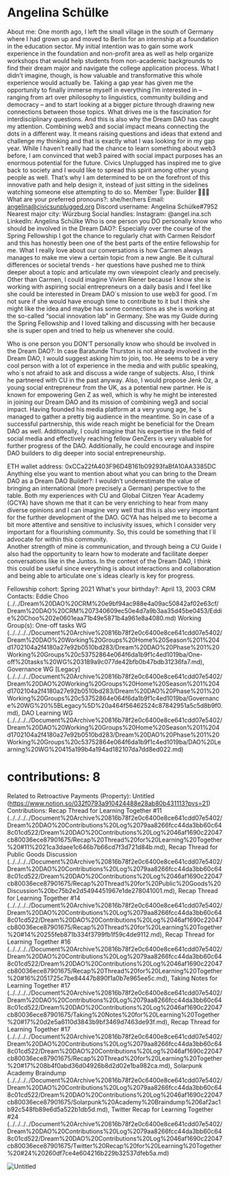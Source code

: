# Angelina Schülke

About me: One month ago, I left the small village in the south of Germany where I had grown up and moved to Berlin for an internship at a foundation in the education sector. My initial intention was to gain some work experience in the foundation and non-profit area as well as help organize workshops that would help students from non-academic backgrounds to find their dream major and navigate the college application process. What I didn’t imagine, though, is how valuable and transformative this whole experience would actually be. Taking a gap year has given me the opportunity to finally immerse myself in everything I’m interested in – ranging from art over philosophy to linguistics, community building and democracy – and to start looking at a bigger picture through drawing new connections between those topics. What drives me is the fascination for interdisciplinary questions. And this is also why the Dream DAO has caught my attention. Combining web3 and social impact means connecting the dots in a different way. It means raising questions and ideas that extend and challenge my thinking and that is exactly what I was looking for in my gap year. While I haven’t really had the chance to learn something about web3 before, I am convinced that web3 paired with social impact purposes has an enormous potential for the future. Civics Unplugged has inspired me to give back to society and I would like to spread this spirit among other young people as well. That’s why I am determined to be on the forefront of this innovative path and help design it, instead of just sitting in the sidelines watching someone else attempting to do so. 
Member Type: Builder 👷🏾‍♀️
What are your preferred pronouns?: she/her/hers
Email: angelina@civicsunplugged.org
Discord username: Angelina Schülke#7952
Nearest major city: Würzburg
Social handles: Instagram: @angel.ina.sch
LinkedIn: Angelina Schülke
Who is one person you DO personally know who should be involved in the Dream DAO?: Especially over the course of the Spring Fellowship I got the chance to regularly chat with Carmen Reisdorf and this has honestly been one of the best parts of the entire fellowship for me. What I really love about our conversations is how Carmen always manages to make me view a certain topic from a new angle. Be it cultural differences or societal trends - her questions have pushed me to think deeper about a topic and articulate my own viewpoint clearly and precisely. 
Other than Carmen, I could imagine Vivien Riener because I know she is working with aspiring social entrepreneurs on a daily basis and I feel like she could be interested in Dream DAO´s mission to use web3 for good. I´m not sure if she would have enough time to contribute to it but I think she might like the idea and maybe has some connections as she is working at the so-called “social innovation lab” in Germany. She was my Guide during the Spring Fellowship and I loved talking and discussing with her because she is super open and tried to help us whenever she could. 

Who is one person you DON'T personally know who should be involved in the Dream DAO?: In case Baratunde Thurston is not already involved in the Dream DAO, I would suggest asking him to join, too. He seems to be a very cool person with a lot of experience in the media and with public speaking, who´s not afraid to ask and discuss a wide range of subjects. Also, I think he partnered with CU in the past anyway.
Also, I would propose Jenk Oz, a young social entrepreneur from the UK, as a potential new partner. He is known for empowering Gen Z as well, which is why he might be interested in joining our Dream DAO and its mission of combining weg3 and social impact. Having founded his media platform at a very young age, he´s managed to gather a pretty big audience in the meantime. So in case of a successful partnership, this wide reach might be beneficial for the Dream DAO as well. Additionally,  I could imagine that his expertise in the field of social media and effectively reaching fellow GenZers is very valuable for further progress of the DAO. Additionally, he could encourage and inspire DAO builders to dig deeper into social entrepreneurship. 

ETH wallet address: 0xCCa22fA403F96D4B161b09293faBfA10AA3385DC
Anything else you want to mention about what you can bring to the Dream DAO as a Dream DAO Builder?: I wouldn’t underestimate the value of bringing an international (more precisely a German) perspective to the table. Both my experiences with CU and Global Ciitzen Year Academy (GCYA) have shown me that it can be very enriching to hear from many diverse opinions and I can imagine very well that this is also very important for the further development of the DAO. GCYA has helped me to become a bit more attentive and sensitive to inclusivity issues, which I consider very important for a flourishing community. So, this could be something that I´ll advocate for within this community.  
Another strength of mine is communication, and through being a CU Guide I also had the opportunity to learn how to moderate and facilitate deeper conversations like in the Juntos. In the context of the Dream DAO, I think this could be useful since everything is about interactions and collaboration and being able to articulate one´s ideas clearly is key for progress. 

Fellowship cohort: Spring 2021
What's your birthday?: April 13, 2003
CRM Contacts: Eddie Choo (../../Dream%20DAO%20CRM%20e9bf94ac988e4a09ac50842af02e63cf/Dream%20DAO%20CRM%207340609ec50e4d7a9b3aa35d45be0453/Eddie%20Choo%202e0601eaa71b49e5871b4a961e8a4080.md)
Working Group(s): One-off tasks WG (../../../../Document%20Archive%20816b78f2e0c6400e8ce641cdd07e5402/Dream%20DAO%20Working%20Groups%20Home%20Season%201%204d1702104a2f4180a27e92b0510bd283/Dream%20DAO%20Phase%201%20Working%20Groups%20c53752864e064f6da1b9f1c4ed1019ba/One-off%20tasks%20WG%203189a9c077de42bfb0b47bdb31236fa7.md), Governance WG [Legacy] (../../../../Document%20Archive%20816b78f2e0c6400e8ce641cdd07e5402/Dream%20DAO%20Working%20Groups%20Home%20Season%201%204d1702104a2f4180a27e92b0510bd283/Dream%20DAO%20Phase%201%20Working%20Groups%20c53752864e064f6da1b9f1c4ed1019ba/Governance%20WG%20%5BLegacy%5D%20a464f56462524c87842951a5c5d8b9f0.md), DAO Learning WG (../../../../Document%20Archive%20816b78f2e0c6400e8ce641cdd07e5402/Dream%20DAO%20Working%20Groups%20Home%20Season%201%204d1702104a2f4180a27e92b0510bd283/Dream%20DAO%20Phase%201%20Working%20Groups%20c53752864e064f6da1b9f1c4ed1019ba/DAO%20Learning%20WG%20415a199b4a194ad182107da7dd8ed022.md)
# contributions: 8
Related to Retroactive Payments (Property): Untitled (https://www.notion.so/032f0793a910424488e28ab80b431113?pvs=21)
Contributions: Recap Thread for Learning Together #11 (../../../../Document%20Archive%20816b78f2e0c6400e8ce641cdd07e5402/Dream%20DAO%20Contributions%20Log%2079aa8266fcc44da3bb60c648c01cd522/Dream%20DAO%20Contributions%20Log%2046af1690c22047cb80036ece87901675/Recap%20Thread%20for%20Learning%20Together%20#11%2021ca3daee1c646b7b66cd7f3d721d84b.md), Recap Thread for Public Goods Discussion (../../../../Document%20Archive%20816b78f2e0c6400e8ce641cdd07e5402/Dream%20DAO%20Contributions%20Log%2079aa8266fcc44da3bb60c648c01cd522/Dream%20DAO%20Contributions%20Log%2046af1690c22047cb80036ece87901675/Recap%20Thread%20for%20Public%20Goods%20Discussion%20bc75b2e2d5494451967e1de278041001.md), Recap Thread for Learning Together #14 (../../../../Document%20Archive%20816b78f2e0c6400e8ce641cdd07e5402/Dream%20DAO%20Contributions%20Log%2079aa8266fcc44da3bb60c648c01cd522/Dream%20DAO%20Contributions%20Log%2046af1690c22047cb80036ece87901675/Recap%20Thread%20for%20Learning%20Together%20#14%20255feb871b334f3799fb1f59c4de9112.md), Recap Thread for Learning Together #16 (../../../../Document%20Archive%20816b78f2e0c6400e8ce641cdd07e5402/Dream%20DAO%20Contributions%20Log%2079aa8266fcc44da3bb60c648c01cd522/Dream%20DAO%20Contributions%20Log%2046af1690c22047cb80036ece87901675/Recap%20Thread%20for%20Learning%20Together%20#16%2051725c7be84447b890f1a0b7e965ee5c.md), Taking Notes for Learning Together #17 (../../../../Document%20Archive%20816b78f2e0c6400e8ce641cdd07e5402/Dream%20DAO%20Contributions%20Log%2079aa8266fcc44da3bb60c648c01cd522/Dream%20DAO%20Contributions%20Log%2046af1690c22047cb80036ece87901675/Taking%20Notes%20for%20Learning%20Together%20#17%20d2e5a6110d3843b9bf3469d7463de93f.md), Recap Thread for Learning Together #17 (../../../../Document%20Archive%20816b78f2e0c6400e8ce641cdd07e5402/Dream%20DAO%20Contributions%20Log%2079aa8266fcc44da3bb60c648c01cd522/Dream%20DAO%20Contributions%20Log%2046af1690c22047cb80036ece87901675/Recap%20Thread%20for%20Learning%20Together%20#17%208b4f0abd36d04926b8d2d02e1ba982ca.md), Solarpunk Academy Braindump (../../../../Document%20Archive%20816b78f2e0c6400e8ce641cdd07e5402/Dream%20DAO%20Contributions%20Log%2079aa8266fcc44da3bb60c648c01cd522/Dream%20DAO%20Contributions%20Log%2046af1690c22047cb80036ece87901675/Solarpunk%20Academy%20Braindump%206af2ac1b92c548fb89e6d5a522b1db5d.md), Twitter Recap for Learning Together #24 (../../../../Document%20Archive%20816b78f2e0c6400e8ce641cdd07e5402/Dream%20DAO%20Contributions%20Log%2079aa8266fcc44da3bb60c648c01cd522/Dream%20DAO%20Contributions%20Log%2046af1690c22047cb80036ece87901675/Twitter%20Recap%20for%20Learning%20Together%20#24%20260df7ce4e604216b229b32537dfeb5a.md)

![Untitled](Angelina%20Schu%CC%88lke%2009038260ee7f40e3bb86dac20ad801ca/Untitled.png)
